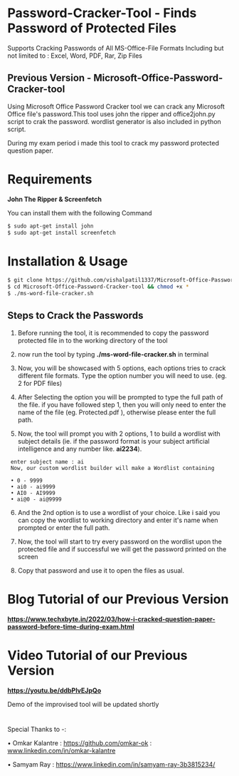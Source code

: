 # Password-Cracker-Tool - Finds Password of Protected Files
Supports Cracking Passwords of All MS-Office-File Formats Including but not limited to :
Excel, Word, PDF, Rar, Zip Files

## Previous Version - Microsoft-Office-Password-Cracker-tool
Using Microsoft Office Password Cracker tool we can crack any Microsoft Office file's password.This tool uses john the ripper and office2john.py script to crak the password. wordlist generator is also included in python script.

During my exam period i made this tool to crack my password protected question paper.


# Requirements

**John The Ripper & Screenfetch**

You can install them with the following Command

``` bash
$ sudo apt-get install john
$ sudo apt-get install screenfetch
```


# Installation & Usage

``` bash
$ git clone https://github.com/vishalpatil1337/Microsoft-Office-Password-Cracker-tool.git
$ cd Microsoft-Office-Password-Cracker-tool && chmod +x *
$ ./ms-word-file-cracker.sh       
```

   ## Steps to Crack the Passwords 
   
   1) Before running the tool, it is recommended to copy the password protected file in to the working directory of the tool
   
   2) now run the tool by typing **./ms-word-file-cracker.sh** in terminal

   3) Now, you will be showcased with 5 options, each options tries to crack different file formats. Type the option number you will need to use. (eg. 2 for PDF files)   
   
   4) After Selecting the option you will be prompted to type the full path of the file. if you have followed step 1, then you will only need to enter the name of the file (eg. Protected.pdf ), otherwise please enter the full path.
   
   5) Now, the tool will prompt you with 2 options, 1 to build a wordlist with subject details (ie. if the password format is your subject artificial intelligence and any number like. **ai2234**).
   
    
     enter subject name : ai  
     Now, our custom wordlist builder will make a Wordlist containing   
      
     • 0 - 9999  
     • ai0 - ai9999  
     • AI0 - AI9999  
     • ai@0 - ai@9999   
   
   6) And the 2nd option is to use a wordlist of your choice. Like i said you can copy the wordlist to working directory and enter it's name when prompted or enter the full path.

   7) Now, the tool will start to try every password on the wordlist upon the protected file and if successful we will get the password printed on the screen

   8) Copy that password and use it to open the files as usual.
   
  
  # Blog Tutorial of our Previous Version
  
**https://www.techxbyte.in/2022/03/how-i-cracked-question-paper-password-before-time-during-exam.html**
  
  # Video Tutorial of our Previous Version

**https://youtu.be/ddbPlvEJpQo**

Demo of the improvised tool will be updated shortly


#



Special Thanks to -: 

   •	Omkar Kalantre  :   https://github.com/omkar-ok :  www.linkedin.com/in/omkar-kalantre
   
   •	Samyam Ray      :   https://www.linkedin.com/in/samyam-ray-3b3815234/

